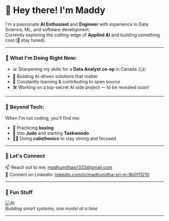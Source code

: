 # 👋 Hey there! I'm Maddy

I'm a passionate **AI Enthusiast** and **Engineer** with experience in Data Science, ML, and software development.  
Currently exploring the cutting-edge of **Applied AI** and building something cool (👀 stay tuned).

---

### 🧠 What I'm Doing Right Now:
- 📊 Sharpening my skills for a **Data Analyst co-op** in Canada 🇨🇦  
- 🤖 Building AI-driven solutions that matter  
- 🚀 Constantly learning & contributing to open source  
- 🛠️ Working on a top-secret AI side project — to be revealed soon!

---

### 🥋 Beyond Tech:
When I'm not coding, you’ll find me:
- 🥊 Practicing **boxing**
- 🥋 Into **Judo** and starting **Taekwondo**
- 🏋️‍♀️ Doing **calisthenics** to stay strong and focused

---

### 🔗 Let's Connect

📫 Reach out to me: [madhumithasri333@gmail.com](mailto:madhumithasri333@gmail.com)  
💼 Connect on LinkedIn: [linkedin.com/in/madhumitha-sri-m-9b0111210](https://www.linkedin.com/in/madhumitha-sri-m-9b0111210/)

---

### 📌 Fun Stuff

![AI](https://media.giphy.com/media/U3qYN8S0j3bpK/giphy.gif)  
*Building smart systems, one model at a time*

---

